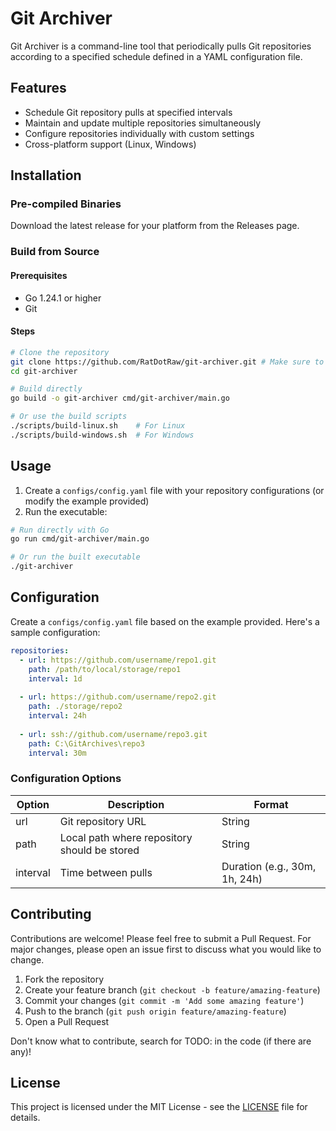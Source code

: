# Git Archiver

Git Archiver is a command-line tool that periodically pulls Git repositories according to a specified schedule defined in a YAML configuration file.

## Features

- Schedule Git repository pulls at specified intervals
- Maintain and update multiple repositories simultaneously
- Configure repositories individually with custom settings
- Cross-platform support (Linux, Windows)

## Installation

### Pre-compiled Binaries

Download the latest release for your platform from the Releases page.

### Build from Source

#### Prerequisites

- Go 1.24.1 or higher
- Git

#### Steps

```bash
# Clone the repository
git clone https://github.com/RatDotRaw/git-archiver.git # Make sure to get the correct repo URL
cd git-archiver

# Build directly
go build -o git-archiver cmd/git-archiver/main.go

# Or use the build scripts
./scripts/build-linux.sh    # For Linux
./scripts/build-windows.sh  # For Windows
```

## Usage

1. Create a `configs/config.yaml` file with your repository configurations (or modify the example provided)
2. Run the executable:

```bash
# Run directly with Go
go run cmd/git-archiver/main.go

# Or run the built executable
./git-archiver
```

## Configuration

Create a `configs/config.yaml` file based on the example provided. Here's a sample configuration:

```yaml
repositories:
  - url: https://github.com/username/repo1.git
    path: /path/to/local/storage/repo1
    interval: 1d
    
  - url: https://github.com/username/repo2.git
    path: ./storage/repo2
    interval: 24h
    
  - url: ssh://github.com/username/repo3.git
    path: C:\GitArchives\repo3
    interval: 30m
```

### Configuration Options

| Option   | Description                                  | Format                        |
|----------|----------------------------------------------|-------------------------------|
| url      | Git repository URL                           | String                        |
| path     | Local path where repository should be stored | String                        |
| interval | Time between pulls                           | Duration (e.g., 30m, 1h, 24h) |

## Contributing

Contributions are welcome! Please feel free to submit a Pull Request.
For major changes, please open an issue first to discuss what you would like to change.

1. Fork the repository
2. Create your feature branch (`git checkout -b feature/amazing-feature`)
3. Commit your changes (`git commit -m 'Add some amazing feature'`)
4. Push to the branch (`git push origin feature/amazing-feature`)
5. Open a Pull Request

Don't know what to contribute, search for TODO: in the code (if there are any)!

## License

This project is licensed under the MIT License - see the [LICENSE](LICENSE) file for details.